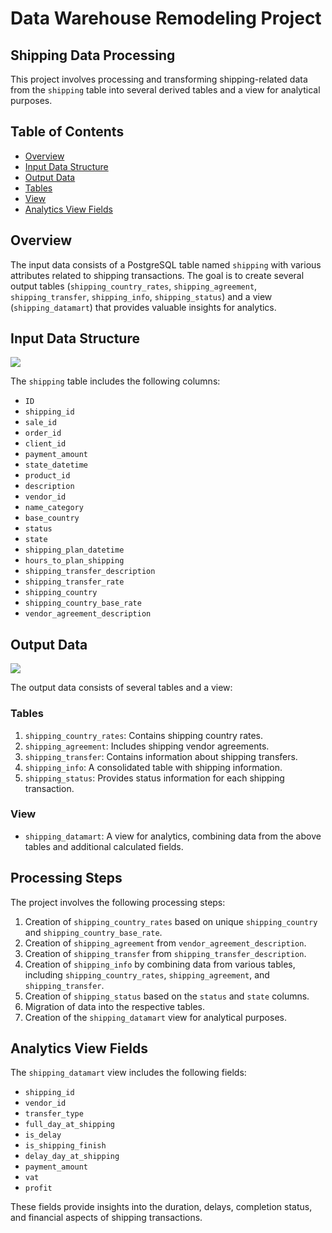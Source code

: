 # Data Warehouse Remodeling Project
## Shipping Data Processing

This project involves processing and transforming shipping-related data from the `shipping` table into several derived tables and a view for analytical purposes.

## Table of Contents
- [Overview](#overview)
- [Input Data Structure](#input-data-structure)
- [Output Data](#output-data)
- [Tables](#tables)
- [View](#view)
- [Analytics View Fields](#analytics-view-fields)

## Overview

The input data consists of a PostgreSQL table named `shipping` with various attributes related to shipping transactions. The goal is to create several output tables (`shipping_country_rates`, `shipping_agreement`, `shipping_transfer`, `shipping_info`, `shipping_status`) and a view (`shipping_datamart`) that provides valuable insights for analytics.

## Input Data Structure

![](https://github.com/TenebrisX/de-project-sprint-2/blob/main/old_schema.png)

The `shipping` table includes the following columns:
- `ID`
- `shipping_id`
- `sale_id`
- `order_id`
- `client_id`
- `payment_amount`
- `state_datetime`
- `product_id`
- `description`
- `vendor_id`
- `name_category`
- `base_country`
- `status`
- `state`
- `shipping_plan_datetime`
- `hours_to_plan_shipping`
- `shipping_transfer_description`
- `shipping_transfer_rate`
- `shipping_country`
- `shipping_country_base_rate`
- `vendor_agreement_description`

## Output Data

![](https://github.com/TenebrisX/de-project-sprint-2/blob/main/new_schema.png)

The output data consists of several tables and a view:

### Tables
1. `shipping_country_rates`: Contains shipping country rates.
2. `shipping_agreement`: Includes shipping vendor agreements.
3. `shipping_transfer`: Contains information about shipping transfers.
4. `shipping_info`: A consolidated table with shipping information.
5. `shipping_status`: Provides status information for each shipping transaction.

### View
- `shipping_datamart`: A view for analytics, combining data from the above tables and additional calculated fields.

## Processing Steps

The project involves the following processing steps:
1. Creation of `shipping_country_rates` based on unique `shipping_country` and `shipping_country_base_rate`.
2. Creation of `shipping_agreement` from `vendor_agreement_description`.
3. Creation of `shipping_transfer` from `shipping_transfer_description`.
4. Creation of `shipping_info` by combining data from various tables, including `shipping_country_rates`, `shipping_agreement`, and `shipping_transfer`.
5. Creation of `shipping_status` based on the `status` and `state` columns.
6. Migration of data into the respective tables.
7. Creation of the `shipping_datamart` view for analytical purposes.

## Analytics View Fields

The `shipping_datamart` view includes the following fields:
- `shipping_id`
- `vendor_id`
- `transfer_type`
- `full_day_at_shipping`
- `is_delay`
- `is_shipping_finish`
- `delay_day_at_shipping`
- `payment_amount`
- `vat`
- `profit`

These fields provide insights into the duration, delays, completion status, and financial aspects of shipping transactions.
